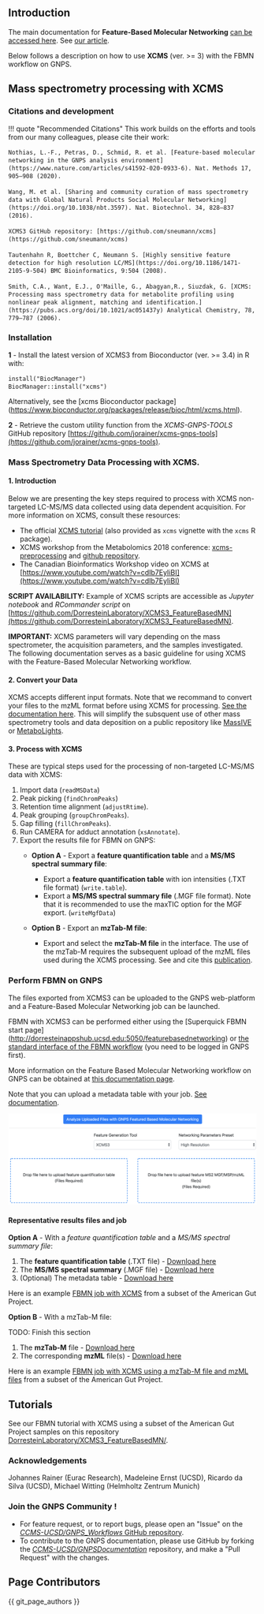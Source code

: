 ## Introduction

The main documentation for **Feature-Based Molecular Networking** [can be accessed here](featurebasedmolecularnetworking.md). See [our article](https://www.nature.com/articles/s41592-020-0933-6).

Below follows a description on how to use **XCMS** (ver. >= 3) with the
FBMN workflow on GNPS.

## Mass spectrometry processing with XCMS

### Citations and development

!!! quote "Recommended Citations"
    This work builds on the efforts and tools from our many colleagues, please cite their work:
    
    Nothias, L.-F., Petras, D., Schmid, R. et al. [Feature-based molecular networking in the GNPS analysis environment](https://www.nature.com/articles/s41592-020-0933-6). Nat. Methods 17, 905–908 (2020).

	Wang, M. et al. [Sharing and community curation of mass spectrometry data with Global Natural Products Social Molecular Networking](https://doi.org/10.1038/nbt.3597). Nat. Biotechnol. 34, 828–837 (2016).

	XCMS3 GitHub repository: [https://github.com/sneumann/xcms](https://github.com/sneumann/xcms)

	Tautenhahn R, Boettcher C, Neumann S. [Highly sensitive feature detection for high resolution LC/MS](https://doi.org/10.1186/1471-2105-9-504) BMC Bioinformatics, 9:504 (2008).

	Smith, C.A., Want, E.J., O'Maille, G., Abagyan,R., Siuzdak, G. [XCMS: Processing mass spectrometry data for metabolite profiling using nonlinear peak alignment, matching and identification.](https://pubs.acs.org/doi/10.1021/ac051437y) Analytical Chemistry, 78, 779–787 (2006).

### Installation

**1** - Install the latest version of XCMS3 from Bioconductor (ver. >= 3.4) in R with:
	

```
install("BiocManager")
BiocManager::install("xcms")
```

Alternatively, see the [xcms Bioconductor package] (https://www.bioconductor.org/packages/release/bioc/html/xcms.html).

**2** - Retrieve the custom utility function from the *XCMS-GNPS-TOOLS* GitHub repository
[https://github.com/jorainer/xcms-gnps-tools](https://github.com/jorainer/xcms-gnps-tools).


### Mass Spectrometry Data Processing with XCMS.

#### 1. Introduction 

Below we are presenting the key steps required to process with XCMS
non-targeted LC-MS/MS data collected using data dependent acquisition. For more information on XCMS, consult these resources:

- The official [XCMS
  tutorial](https://bioconductor.org/packages/release/bioc/vignettes/xcms/inst/doc/xcms.html)
  (also provided as `xcms` vignette with the `xcms` R package).
- XCMS workshop from the Metabolomics 2018 conference:
  [xcms-preprocessing](https://jorainer.github.io/metabolomics2018/xcms-preprocessing.html)
  and [github repository](https://github.com/jorainer/metabolomics2018).
- The Canadian Bioinformatics Workshop video on XCMS at [https://www.youtube.com/watch?v=cdIb7EyIiBI](https://www.youtube.com/watch?v=cdIb7EyIiBI)

**SCRIPT AVAILABILITY:** Example of XCMS scripts are accessible as *Jupyter
notebook* and *RCommander script* on
[https://github.com/DorresteinLaboratory/XCMS3_FeatureBasedMN](https://github.com/DorresteinLaboratory/XCMS3_FeatureBasedMN).

**IMPORTANT:** XCMS parameters will vary depending on the mass spectrometer,
the acquisition parameters, and the samples investigated. The following
documentation serves as a basic guideline for using XCMS with the Feature-Based
Molecular Networking workflow.

#### 2. Convert your Data

XCMS accepts different input formats. Note that we recommand to convert
your files to the mzML format before using XCMS for processing. [See the
documentation here](fileconversion.md). This will simplify the subsquent use of other mass spectrometry tools and data deposition on a public repository like [MassIVE](datasets.md) or [MetaboLights](https://www.ebi.ac.uk/metabolights/).

#### 3. Process with XCMS

These are typical steps used for the processing of non-targeted LC-MS/MS data with XCMS:

1. Import data (`readMSData`)
2. Peak picking (`findChromPeaks`)
3. Retention time alignment (`adjustRtime`).
4. Peak grouping (`groupChromPeaks`).
5. Gap filling (`fillChromPeaks`).
6. Run CAMERA for adduct annotation (`xsAnnotate`).
6. Export the results file for FBMN on GNPS:
	- **Option A** - Export a **feature quantification table** and a **MS/MS spectral summary file**:
		-	Export a **feature quantification table** with ion intensities (.TXT file format) (`write.table`).
		-  	Export a **MS/MS spectral summary file** (.MGF file format). Note that it is recommended to use the maxTIC option for the MGF export. (`writeMgfData`)
	- **Option B** - Export an **mzTab-M file**:
 
 		- Export and select the **mzTab-M file** in the interface. The use of the mzTab-M requires the subsequent upload of the mzML files used during the XCMS processing. See and cite this [publication](https://pubs.acs.org/doi/abs/10.1021/acs.analchem.8b04310).
 

### Perform FBMN on GNPS

The files exported from XCMS3 can be uploaded to the GNPS web-platform and a
Feature-Based Molecular Networking job can be launched.

FBMN with XCMS3 can be performed either using the [Superquick FBMN start page] (http://dorresteinappshub.ucsd.edu:5050/featurebasednetworking) or [the standard interface of the FBMN workflow](https://gnps.ucsd.edu/ProteoSAFe/index.jsp?params=%7B%22workflow%22:%22FEATURE-BASED-MOLECULAR-NETWORKING%22,%22library_on_server%22:%22d.speclibs;%22%7D) (you need to be logged in GNPS first).

More information on the Feature Based Molecular Networking workflow on GNPS can
be obtained at [this documentation page](featurebasedmolecularnetworking.md).

Note that you can upload a metadata table with your job. [See
documentation](metadata.md).

![img](img/featurebasedmolecularnetworking/xcms_quickstart.png)

#### Representative results files and job

**Option A** - With a *feature quantification table* and a *MS/MS spectral summary file*:
	
1. The **feature quantification table** (.TXT file) - [Download here](tutorials/AG_tutorial_files/XCMS3-GNPS_AG_test_featuretable.txt)
2. The **MS/MS spectral summary** (.MGF file) - [Download here](tutorials/AG_tutorial_files/XCMS3-GNPS_AG_test_GNPS.mgf)
3. (Optional) The metadata table - [Download here](tutorials/AG_tutorial_files/metadata_GNPS_table_AMG_key_ones_cleaned.txt)

Here is an example [FBMN job with XCMS](https://proteomics2.ucsd.edu/ProteoSAFe/status.jsp?task=f3f28a930b334dd09f310795fceae4cd) from a subset of the American Gut Project.

**Option B** - With a mzTab-M file:

TODO: Finish this section

1. The **mzTab-M** file - [Download here](tutorials/AG_tutorial_files/TBProvided)
2. The corresponding **mzML** file(s) - [Download here](tutorials/AG_tutorial_files/TBProvided)

Here is an example [FBMN job with XCMS using a mzTab-M file and mzML files](TBProv) from a subset of the American Gut Project.

## Tutorials

See our FBMN tutorial with XCMS using a subset of the American Gut Project samples on this repository [DorresteinLaboratory/XCMS3_FeatureBasedMN/](https://github.com/DorresteinLaboratory/XCMS3_FeatureBasedMN/).

### Acknowledgements

Johannes Rainer (Eurac Research), Madeleine Ernst (UCSD), Ricardo da Silva
(UCSD), Michael Witting (Helmholtz Zentrum Munich)

### Join the GNPS Community !

- For feature request, or to report bugs, please open an "Issue" on the [*CCMS-UCSD/GNPS_Workflows* GitHub repository](https://github.com/CCMS-UCSD/GNPS_Workflows).
- To contribute to the GNPS documentation, please use GitHub by forking the [*CCMS-UCSD/GNPSDocumentation*](https://github.com/CCMS-UCSD/GNPSDocumentation) repository, and make a "Pull Request" with the changes.

## Page Contributors

{{ git_page_authors }}
